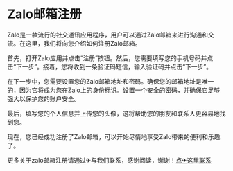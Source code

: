 # Zalo邮箱注册

Zalo是一款流行的社交通讯应用程序，用户可以通过Zalo邮箱来进行沟通和交流。在这里，我们将向您介绍如何注册Zalo邮箱。

首先，打开Zalo应用并点击“注册”按钮。然后，您需要填写您的手机号码并点击“下一步”。接着，您将收到一条验证码短信，输入验证码并点击“下一步”。

在下一步中，您需要设置您的Zalo邮箱地址和密码。确保您的邮箱地址是唯一的，因为它将成为您在Zalo上的身份标识。设置一个安全的密码，并确保它足够强大以保护您的账户安全。

最后，填写您的个人信息并上传您的头像，这将帮助您的朋友和联系人更容易地找到您。

现在，您已经成功注册了Zalo邮箱，可以开始尽情地享受Zalo带来的便利和乐趣了。

更多关于zalo邮箱注册请通过✈与我们联系，感谢阅读，谢谢！[点✈这里联系](https://sms.k02.cc)